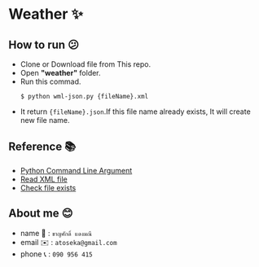 # Weather :sparkles:

## How to run :confused:
- Clone or Download file from This repo.
- Open **"weather"** folder.
- Run this commad.
    ```
    $ python wml-json.py {fileName}.xml
    ```
- It return `{fileName}.json`.If this file name already exists, It will create new file name.

## Reference :books:
- [Python Command Line Argument](https://www.tutorialspoint.com/python/python_command_line_arguments.htm)
- [Read XML file](https://docs.python.org/3/library/xml.etree.elementtree.html)
- [Check file exists](https://stackabuse.com/python-check-if-a-file-or-directory-exists/)

## About me :blush:
- name :boy: : ` ขาญศักดิ์ แดงมณี ` 
- email :envelope: : `atoseka@gmail.com`
- phone :telephone_receiver: : `090 956 415`
